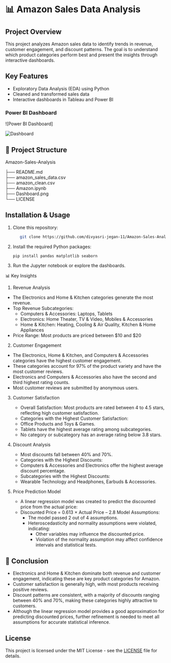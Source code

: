 # 📊 Amazon Sales Data Analysis

## Project Overview
This project analyzes Amazon sales data to identify trends in revenue, customer engagement, and discount patterns. The goal is to understand which product categories perform best and present the insights through interactive dashboards.

## Key Features
- Exploratory Data Analysis (EDA) using Python
- Cleaned and transformed sales data
- Interactive dashboards in Tableau and Power BI


### Power BI Dashboard
![Power BI Dashboard]

![Dashboard](https://github.com/user-attachments/assets/b986bdaa-5c30-41de-8079-6ac61c8f13cd)

## 📂 Project Structure
Amazon-Sales-Analysis

├── README.md  
├── amazon_sales_data.csv  
├── amazon_clean.csv         
├── Amazon.ipynb                 
├── Dashboard.png    
└── LICENSE   


## Installation & Usage
1. Clone this repository:
   ```bash
      git clone https://github.com/divyasri-jegan-11/Amazon-Sales-Analysis.git
   ```
   
2. Install the required Python packages:
   ```bash
   pip install pandas matplotlib seaborn
   ```
3. Run the Jupyter notebook or explore the dashboards.

📊 Key Insights
1. Revenue Analysis
 - The Electronics and Home & Kitchen categories generate the most revenue.
 - Top Revenue Subcategories:
      - Computers & Accessories: Laptops, Tablets
      - Electronics: Home Theater, TV & Video, Mobiles & Accessories
      - Home & Kitchen: Heating, Cooling & Air Quality, Kitchen & Home Appliances
  - Price Range: Most products are priced between $10 and $20

2. Customer Engagement
  - The Electronics, Home & Kitchen, and Computers & Accessories categories have the highest customer engagement.
   - These categories account for 97% of the product variety and have the most customer reviews.
   - Electronics and Computers & Accessories also have the second and third highest rating counts.
   - Most customer reviews are submitted by anonymous users.

3. Customer Satisfaction
   - Overall Satisfaction: Most products are rated between 4 to 4.5 stars, reflecting high customer satisfaction.
   - Categories with the Highest Customer Satisfaction:
   - Office Products and Toys & Games.
   - Tablets have the highest average rating among subcategories.
   - No category or subcategory has an average rating below 3.8 stars.

4. Discount Analysis
    - Most discounts fall between 40% and 70%.
    - Categories with the Highest Discounts:
    - Computers & Accessories and Electronics offer the highest average discount percentage.
    - Subcategories with the Highest Discounts:
    - Wearable Technology and Headphones, Earbuds & Accessories.
      
5. Price Prediction Model
     - A linear regression model was created to predict the discounted price from the actual price:
     - Discounted Price = 0.613 × Actual Price – 2.8
       Model Assumptions:
          - The model passed 2 out of 4 assumptions.
          - Heteroscedasticity and normality assumptions were violated, indicating:
               - Other variables may influence the discounted price.
               - Violation of the normality assumption may affect confidence intervals and statistical tests.
                 

## 📌 Conclusion
- Electronics and Home & Kitchen dominate both revenue and customer engagement, indicating these are key product categories for Amazon.
- Customer satisfaction is generally high, with most products receiving positive reviews.
- Discount patterns are consistent, with a majority of discounts ranging between 40% and 70%, making these categories highly attractive to customers.
- Although the linear regression model provides a good approximation for predicting discounted prices, further refinement is needed to meet all assumptions for accurate statistical inference.


## License
This project is licensed under the MIT License - see the [LICENSE](LICENSE) file for details.



